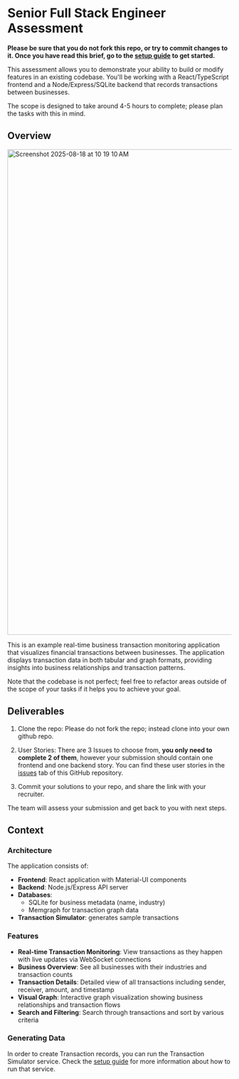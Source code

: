 # Senior Full Stack Engineer Assessment

**Please be sure that you do not fork this repo, or try to commit changes to it. Once you have read this brief, go to the [setup guide](SETUP.md) to get started.** 

This assessment allows you to demonstrate your ability to build or modify features in an existing codebase. You'll be working with a React/TypeScript frontend and a Node/Express/SQLite backend that records transactions between businesses. 

The scope is designed to take around 4-5 hours to complete; please plan the tasks with this in mind.


## Overview

<img width="1835" height="1090" alt="Screenshot 2025-08-18 at 10 19 10 AM" src="https://github.com/user-attachments/assets/9d59b97b-c8a5-441f-8c70-f85aa7b0f6ab" />


This is an example real-time business transaction monitoring application that visualizes financial transactions between businesses. The application displays transaction data in both tabular and graph formats, providing insights into business relationships and transaction patterns.

Note that the codebase is not perfect; feel free to refactor areas outside of the scope of your tasks if it helps you to achieve your goal.

## Deliverables

1. Clone the repo: Please do not fork the repo; instead clone into your own github repo.

2. User Stories: There are 3 Issues to choose from, **you only need to complete 2 of them**, however your submission should contain one frontend and one backend story. You can find these user stories in the [issues](https://github.com/sayari-puzzles/app-eng-mid-takehome/issues) tab of this GitHub repository.

3. Commit your solutions to your repo, and share the link with your recruiter.

The team will assess your submission and get back to you with next steps.

## Context

### Architecture

The application consists of:
- **Frontend**: React application with Material-UI components
- **Backend**: Node.js/Express API server
- **Databases**: 
  - SQLite for business metadata (name, industry)
  - Memgraph for transaction graph data
- **Transaction Simulator**: generates sample transactions

### Features

- **Real-time Transaction Monitoring**: View transactions as they happen with live updates via WebSocket connections
- **Business Overview**: See all businesses with their industries and transaction counts
- **Transaction Details**: Detailed view of all transactions including sender, receiver, amount, and timestamp
- **Visual Graph**: Interactive graph visualization showing business relationships and transaction flows
- **Search and Filtering**: Search through transactions and sort by various criteria


### Generating Data

In order to create Transaction records, you can run the Transaction Simulator service. Check the [setup guide](SETUP.md) for more information about how to run that service.
